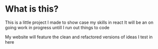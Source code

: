# What is this?
This is a little project I made to show case my skills in react
It will be an on going work in progress untill I run out things to code

My website will feature the clean and refactored versions of ideas I test in here